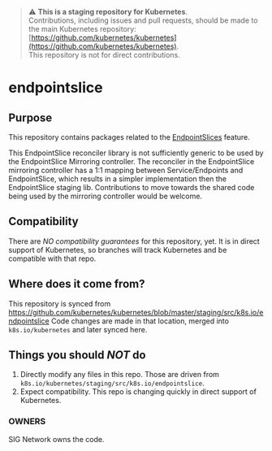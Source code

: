 > ⚠️ **This is a staging repository for Kubernetes**.  
> Contributions, including issues and pull requests, should be made to the main Kubernetes repository: [https://github.com/kubernetes/kubernetes](https://github.com/kubernetes/kubernetes).  
> This repository is not for direct contributions.

# endpointslice

## Purpose

This repository contains packages related to the [EndpointSlices](https://github.com/kubernetes/enhancements/tree/master/keps/sig-network/0752-endpointslices)
feature.

This EndpointSlice reconciler library is not sufficiently generic to be used by
the EndpointSlice Mirroring controller. The reconciler in the EndpointSlice
mirroring controller has a 1:1 mapping between Service/Endpoints and
EndpointSlice, which results in a simpler implementation then the EndpointSlice
staging lib. Contributions to move towards the shared code being used by the
mirroring controller would be welcome.

## Compatibility

There are *NO compatibility guarantees* for this repository, yet.  It is in direct support of Kubernetes, so branches
will track Kubernetes and be compatible with that repo.

## Where does it come from?

This repository is synced from https://github.com/kubernetes/kubernetes/blob/master/staging/src/k8s.io/endpointslice
Code changes are made in that location, merged into `k8s.io/kubernetes` and later synced here.

## Things you should *NOT* do

 1. Directly modify any files in this repo. Those are driven from `k8s.io/kubernetes/staging/src/k8s.io/endpointslice`.
 2. Expect compatibility. This repo is changing quickly in direct support of Kubernetes.

### OWNERS

SIG Network owns the code.

